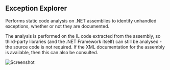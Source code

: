 Exception Explorer
------------------

Performs static code analysis on .NET assemblies to identify unhandled exceptions, whether or not they are documented.

The analysis is performed on the IL code extracted from the assembly, so third-party libraries (and the .NET Framework itself) can still be analysed - the source code is not required. If the XML documentation for the assembly is available, then this can also be consulted.


![Screenshot](http://grundell.co.uk/other/ee-screen.png)


